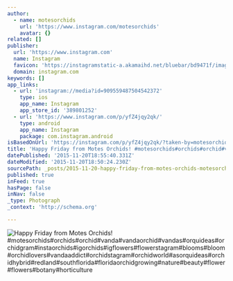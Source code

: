 ```yaml
---
author:
  - name: motesorchids
    url: 'https://www.instagram.com/motesorchids'
    avatar: {}
related: []
publisher:
  url: 'https://www.instagram.com'
  name: Instagram
  favicon: 'https://instagramstatic-a.akamaihd.net/bluebar/bd9471f/images/ico/favicon.ico'
  domain: instagram.com
keywords: []
app_links:
  - url: 'instagram://media?id=909559487504542372'
    type: ios
    app_name: Instagram
    app_store_id: '389801252'
  - url: 'https://www.instagram.com/p/yfZ4jqy2qk/'
    type: android
    app_name: Instagram
    package: com.instagram.android
isBasedOnUrl: 'https://instagram.com/p/yfZ4jqy2qk/?taken-by=motesorchids'
title: 'Happy Friday from Motes Orchids! #motesorchids#orchids#orchid#vanda#vandaorchid#vandas#orquideas#orchidgram#instaorchids#igorchids#igflowers#flowerstagram#blooms#bloom#orchidlovers#vandaaddict#orchidstagram#orchidworld#asorquideas#orchidhybrid#redland#southflorida#floridaorchidgrowing#nature#beauty#flower#flowers#botany#horticulture'
datePublished: '2015-11-20T18:55:40.331Z'
dateModified: '2015-11-20T18:50:24.230Z'
sourcePath: _posts/2015-11-20-happy-friday-from-motes-orchids-motesorchidsorchidsorchi.md
published: true
inFeed: true
hasPage: false
inNav: false
_type: Photograph
_context: 'http://schema.org'

---
```

![Happy Friday from Motes Orchids&excl; &num;motesorchids&num;orchids&num;orchid&num;vanda&num;vandaorchid&num;vandas&num;orquideas&num;orchidgram&num;instaorchids&num;igorchids&num;igflowers&num;flowerstagram&num;blooms&num;bloom&num;orchidlovers&num;vandaaddict&num;orchidstagram&num;orchidworld&num;asorquideas&num;orchidhybrid&num;redland&num;southflorida&num;floridaorchidgrowing&num;nature&num;beauty&num;flower&num;flowers&num;botany&num;horticulture](https://scontent.cdninstagram.com/hphotos-xfa1/t51.2885-15/e15/10946211_335928673267379_2010690275_n.jpg)